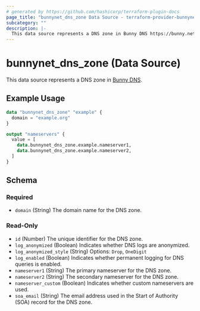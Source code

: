 ```yaml
---
# generated by https://github.com/hashicorp/terraform-plugin-docs
page_title: "bunnynet_dns_zone Data Source - terraform-provider-bunnynet"
subcategory: ""
description: |-
  This data source represents a DNS zone in Bunny DNS https://bunny.net/dns/.
---
```


# bunnynet_dns_zone (Data Source)

This data source represents a DNS zone in [Bunny DNS](https://bunny.net/dns/).

## Example Usage

```terraform
data "bunnynet_dns_zone" "example" {
  domain = "example.org"
}

output "nameservers" {
  value = [
    data.bunnynet_dns_zone.example.nameserver1,
    data.bunnynet_dns_zone.example.nameserver2,
  ]
}
```

<!-- schema generated by tfplugindocs -->
## Schema

### Required

- `domain` (String) The domain name for the DNS zone.

### Read-Only

- `id` (Number) The unique identifier for the DNS zone.
- `log_anonymized` (Boolean) Indicates whether DNS logs are anonymized.
- `log_anonymized_style` (String) Options: `Drop`, `OneDigit`
- `log_enabled` (Boolean) Indicates whether permanent logging for DNS queries is enabled.
- `nameserver1` (String) The primary nameserver for the DNS zone.
- `nameserver2` (String) The secondary nameserver for the DNS zone.
- `nameserver_custom` (Boolean) Indicates whether custom nameservers are used.
- `soa_email` (String) The email address used in the Start of Authority (SOA) record for the DNS zone.
